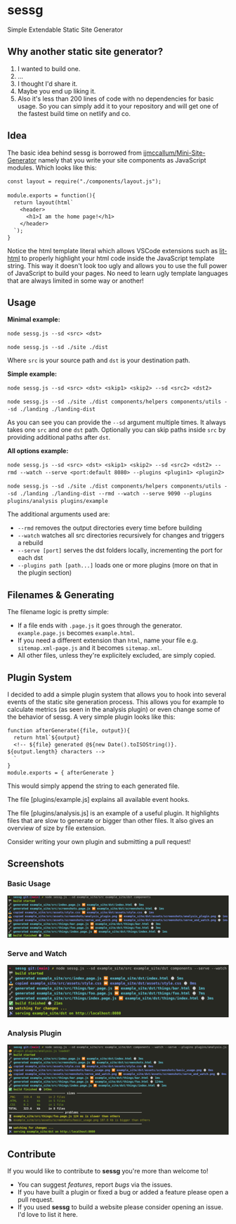 # sessg

Simple Extendable Static Site Generator

## Why another static site generator?

1. I wanted to build one.
2. ...
3. I thought I'd share it.
4. Maybe you end up liking it.
5. Also it's less than 200 lines of code with no dependencies for basic usage. So you can simply add it to your repository and will get one of the fastest build time on netlify and co.

## Idea

The basic idea behind sessg is borrowed from [ijmccallum/Mini-Site-Generator](https://github.com/ijmccallum/Mini-Site-Generator) namely that you write your site components as JavaScript modules. Which looks like this:

```
const layout = require("./components/layout.js");

module.exports = function(){
  return layout(html`
    <header>
      <h1>I am the home page!</h1>
    </header>
  `);
}
```

Notice the html template literal which allows VSCode extensions such as [lit-html](https://marketplace.visualstudio.com/items?itemName=bierner.lit-html) to properly highlight your html code inside the JavaScript template string. This way it doesn't look too ugly and allows you to use the full power of JavaScript to build your pages. No need to learn ugly template languages that are always limited in some way or another!

## Usage

**Minimal example:**

`node sessg.js --sd <src> <dst>`

`node sessg.js --sd ./site ./dist`

Where `src` is your source path and `dst` is your destination path. 

**Simple example:**

`node sessg.js --sd <src> <dst> <skip1> <skip2> --sd <src2> <dst2>`

`node sessg.js --sd ./site ./dist components/helpers components/utils --sd ./landing ./landing-dist`

As you can see you can provide the `--sd` argument multiple times. It always takes one `src` and one `dst` path. Optionally you can skip paths inside `src` by providing additional paths after `dst`.

**All options example:**

`node sessg.js --sd <src> <dst> <skip1> <skip2> --sd <src2> <dst2> --rmd --watch --serve <port:default 8080> --plugins <plugin1> <plugin2>`

`node sessg.js --sd ./site ./dist components/helpers components/utils --sd ./landing ./landing-dist --rmd --watch --serve 9090 --plugins plugins/analysis plugins/example`

The additional arguments used are:

* `--rmd` removes the output directories every time before building
* `--watch` watches all src directories recursively for changes and triggers a rebuild
* `--serve [port]` serves the dst folders locally, incrementing the port for each dst
* `--plugins path [path...]` loads one or more plugins (more on that in the plugin section)

## Filenames & Generating

The filename logic is pretty simple:

* If a file ends with `.page.js` it goes through the generator. `example.page.js` becomes `example.html`.
* If you need a different extension than `html`, name your file e.g. `sitemap.xml-page.js` and it becomes `sitemap.xml`.
* All other files, unless they're explicitely excluded, are simply copied.

## Plugin System

I decided to add a simple plugin system that allows you to hook into several events of the static site generation process.
This allows you for example to calculate metrics (as seen in the analysis plugin) or even change some of the behavior of sessg.
A very simple plugin looks like this:

```
function afterGenerate({file, output}){
  return html`${output}
  <!-- ${file} generated @${new Date().toISOString()}. ${output.length} characters -->
  `
}
module.exports = { afterGenerate }
```

This would simply append the string to each generated file.

The file [plugins/example.js] explains all available event hooks.

The file [plugins/analysis.js] is an example of a useful plugin.
It highlights files that are slow to generate or bigger than other files.
It also gives an overview of size by file extension.

Consider writing your own plugin and submitting a pull request!


## Screenshots

### Basic Usage
![basic usage](example_site/src/assets/screenshots/basic_usage.png "basic usage")

### Serve and Watch
![serve and watch](example_site/src/assets/screenshots/serve_and_watch.png "serve and watch")

### Analysis Plugin
![analysis plugin](example_site/src/assets/screenshots/analysis_plugin.png "analysis plugin")

## Contribute

If you would like to contribute to **sessg** you're more than welcome to!

* You can suggest *features*, report *bugs* via the issues.
* If you have built a plugin or fixed a bug or added a feature please open a pull request.
* If you used **sessg** to build a website please consider opening an issue. I'd love to list it here.
